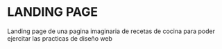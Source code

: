 # LANDING PAGE

Landing page de una pagina imaginaria de recetas de cocina para poder ejercitar las practicas de diseño web